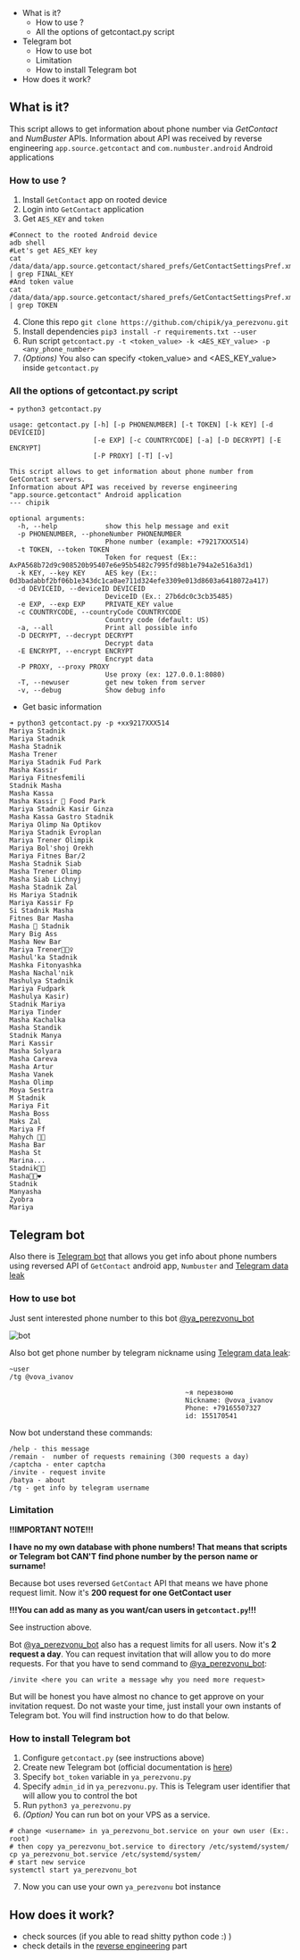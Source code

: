 <!-- MarkdownTOC -->

- What is it?
    - How to use ?
    - All the options of getcontact.py script
- Telegram bot
    - How to use bot
    - Limitation
    - How to install Telegram bot
- How does it work?

<!-- /MarkdownTOC -->


## What is it?

This script allows to get information about phone number via *GetContact* and *NumBuster* APIs.
Information about API was received by reverse engineering `app.source.getcontact` and `com.numbuster.android` Android applications

### How to use ?

1. Install `GetContact` app on rooted device
2. Login into `GetContact` application
3. Get `AES_KEY` and `token`

```
#Connect to the rooted Android device
adb shell
#Let's get AES_KEY key
cat /data/data/app.source.getcontact/shared_prefs/GetContactSettingsPref.xml | grep FINAL_KEY
#And token value
cat /data/data/app.source.getcontact/shared_prefs/GetContactSettingsPref.xml | grep TOKEN
```
4. Clone this repo `git clone https://github.com/chipik/ya_perezvonu.git`
5. Install dependencies `pip3 install -r requirements.txt --user`
6. Run script `getcontact.py -t <token_value> -k <AES_KEY_value> -p <any_phone_number>`
7. *(Options)* You also can specify <token_value> and <AES_KEY_value> inside `getcontact.py`


### All the options of getcontact.py script

```
➜ python3 getcontact.py

usage: getcontact.py [-h] [-p PHONENUMBER] [-t TOKEN] [-k KEY] [-d DEVICEID]
                     [-e EXP] [-c COUNTRYCODE] [-a] [-D DECRYPT] [-E ENCRYPT]
                     [-P PROXY] [-T] [-v]

This script allows to get information about phone number from GetContact servers.
Information about API was received by reverse engineering "app.source.getcontact" Android application
--- chipik

optional arguments:
  -h, --help            show this help message and exit
  -p PHONENUMBER, --phoneNumber PHONENUMBER
                        Phone number (example: +79217XXX514)
  -t TOKEN, --token TOKEN
                        Token for request (Ex:: AxPA568b72d9c908520b95407e6e95b5482c7995fd98b1e794a2e516a3d1)
  -k KEY, --key KEY     AES key (Ex:: 0d3badabbf2bf06b1e343dc1ca0ae711d324efe3309e013d8603a6418072a417)
  -d DEVICEID, --deviceID DEVICEID
                        DeviceID (Ex.: 27b6dc0c3cb35485)
  -e EXP, --exp EXP     PRIVATE_KEY value
  -c COUNTRYCODE, --countryCode COUNTRYCODE
                        Country code (default: US)
  -a, --all             Print all possible info
  -D DECRYPT, --decrypt DECRYPT
                        Decrypt data
  -E ENCRYPT, --encrypt ENCRYPT
                        Encrypt data
  -P PROXY, --proxy PROXY
                        Use proxy (ex: 127.0.0.1:8080)
  -T, --newuser         get new token from server
  -v, --debug           Show debug info
```



* Get basic information


```
➜ python3 getcontact.py -p +xx9217XXX514
Mariya Stadnik
Mariya Stadnik
Masha Stadnik
Masha Trener
Mariya Stadnik Fud Park
Masha Kassir
Mariya Fitnesfemili
Stadnik Masha
Masha Kassa
Masha Kassir 🌳 Food Park
Mariya Stadnik Kasir Ginza
Masha Kassa Gastro Stadnik
Mariya Olimp Na Optikov
Mariya Stadnik Evroplan
Mariya Trener Olimpik
Mariya Bol'shoj Orekh
Mariya Fitnes Bar/2
Masha Stadnik Siab
Masha Trener Olimp
Masha Siab Lichnyj
Masha Stadnik Zal
Hs Mariya Stadnik
Mariya Kassir Fp
Si Stadnik Masha
Fitnes Bar Masha
Masha 💪 Stadnik
Mary Big Ass
Masha New Bar
Mariya Trener🏋🏼‍♀️
Mashul'ka Stadnik
Mashka Fitonyashka
Masha Nachal'nik
Mashulya Stadnik
Mariya Fudpark
Mashulya Kasir)
Stadnik Mariya
Mariya Tinder
Masha Kachalka
Masha Standik
Stadnik Manya
Mari Kassir
Masha Solyara
Masha Careva
Masha Artur
Masha Vanek
Masha Olimp
Moya Sestra
M Stadnik
Mariya Fit
Masha Boss
Maks Zal
Mariya Ff
Mahych 👸🏽
Masha Bar
Masha St
Marina...
Stadnik💃🏽
Masha💪🏻❤️
Stadnik
Manyasha
Zyobra
Mariya
```

## Telegram bot

Also there is [Telegram bot](https://t.me/ya_perezvonu_bot) that allows you get info about phone numbers using reversed API of `GetContact` android app, `Numbuster` and [Telegram data leak](https://xss.is/threads/38129/)

### How to use bot

Just sent interested phone number to this bot [@ya_perezvonu_bot](https://t.me/ya_perezvonu_bot)

![bot](bot.png) 

Also bot get phone number by telegram nickname using [Telegram data leak](https://xss.is/threads/38129/):


```
~user
/tg @vova_ivanov

                                            ~я перезвоню
                                            Nickname: @vova_ivanov
                                            Phone: +79165507327
                                            id: 155170541
```
    

Now bot understand these commands:
```
/help - this message
/remain -  number of requests remaining (300 requests a day)
/captcha - enter captcha
/invite - request invite
/batya - about
/tg - get info by telegram username
```
### Limitation 

**!!IMPORTANT NOTE!!!**

**I have no my own database with phone numbers!  That means that scripts or Telegram bot CAN\'T find phone number by the person name or surname!**

Because bot uses reversed `GetContact` API that means we have phone request limit. Now it's **200 request for one GetContact user**

**!!!You can add as many as you want/can users in `getcontact.py`!!!**

See instruction above.

Bot [@ya_perezvonu_bot](https://t.me/ya_perezvonu_bot) also has a request limits for all users. Now it's **2 request a day**.
You can request invitation that will allow you to do more requests. For that you have to send command to [@ya_perezvonu_bot](https://t.me/ya_perezvonu_bot):

`/invite <here you can write a message why you need more request>`

But will be honest you have almost no chance to get approve on your invitation request. 
Do not waste your time, just install your own instants of Telegram bot. You will find instruction how to do that below.

### How to install Telegram bot

1. Configure `getcontact.py` (see instructions above)
2. Create new Telegram bot (official documentation is [here](https://core.telegram.org/bots#6-botfather))
3. Specify `bot_token` variable in  `ya_perezvonu.py`
4. Specify `admin_id` in `ya_perezvonu.py`. This is Telegram user identifier that will allow you to control the bot
5. Run `python3 ya_perezvonu.py`
6. *(Option)* You can run bot on your VPS as a service. 
```
# change <username> in ya_perezvonu_bot.service on your own user (Ex:. root)
# then copy ya_perezvonu_bot.service to directory /etc/systemd/system/
cp ya_perezvonu_bot.service /etc/systemd/system/
# start new service
systemctl start ya_perezvonu_bot
``` 
7. Now you can use your own `ya_perezvonu` bot instance


## How does it work?

* check sources (if you able to read shitty python code :) )
* check details in the [reverse engineering](rev/README.md) part

